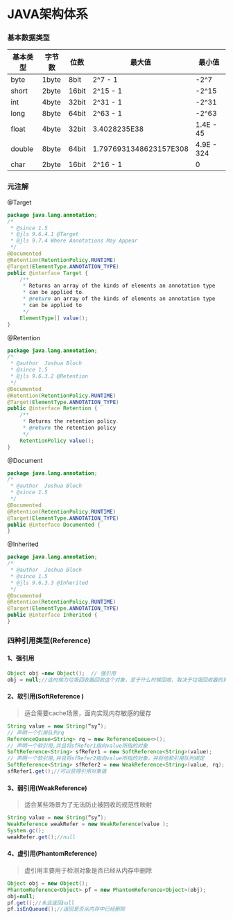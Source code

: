 # JAVA架构体系

### 基本数据类型

| 基本类型 | 字节数 | 位数  | 最大值                 | 最小值     |
| -------- | ------ | ----- | ---------------------- | ---------- |
| byte     | 1byte  | 8bit  | 2^7 - 1                | -2^7       |
| short    | 2byte  | 16bit | 2^15 - 1               | -2^15      |
| int      | 4byte  | 32bit | 2^31 - 1               | -2^31      |
| long     | 8byte  | 64bit | 2^63 - 1               | -2^63      |
| float    | 4byte  | 32bit | 3.4028235E38           | 1.4E - 45  |
| double   | 8byte  | 64bit | 1.7976931348623157E308 | 4.9E - 324 |
| char     | 2byte  | 16bit | 2^16 - 1               | 0          |



### 元注解

@Target

```java
package java.lang.annotation;
/* 
 * @since 1.5
 * @jls 9.6.4.1 @Target
 * @jls 9.7.4 Where Annotations May Appear
 */
@Documented
@Retention(RetentionPolicy.RUNTIME)
@Target(ElementType.ANNOTATION_TYPE)
public @interface Target {
    /**
     * Returns an array of the kinds of elements an annotation type
     * can be applied to.
     * @return an array of the kinds of elements an annotation type
     * can be applied to
     */
    ElementType[] value();
}
```



@Retention

```java
package java.lang.annotation;
/* 
 * @author  Joshua Bloch
 * @since 1.5
 * @jls 9.6.3.2 @Retention
 */
@Documented
@Retention(RetentionPolicy.RUNTIME)
@Target(ElementType.ANNOTATION_TYPE)
public @interface Retention {
    /**
     * Returns the retention policy.
     * @return the retention policy
     */
    RetentionPolicy value();
}
```

@Document

```java
package java.lang.annotation;
/*
 * @author  Joshua Bloch
 * @since 1.5
 */
@Documented
@Retention(RetentionPolicy.RUNTIME)
@Target(ElementType.ANNOTATION_TYPE)
public @interface Documented {
}
```

@Inherited

```java
package java.lang.annotation;
/*
 * @author  Joshua Bloch
 * @since 1.5
 * @jls 9.6.3.3 @Inherited
 */
@Documented
@Retention(RetentionPolicy.RUNTIME)
@Target(ElementType.ANNOTATION_TYPE)
public @interface Inherited {
}
```



### 四种引用类型(Reference)

#### 1、强引用

```java
Object obj =new Object();  // 强引用
obj = null;//这时候为垃圾回收器回收这个对象，至于什么时候回收，取决于垃圾回收器的算法
```

#### 2、软引用(SoftReference )

> 适合需要cache场景，面向实现内存敏感的缓存

```java
String value = new String(“sy”);
// 声明一个引用队列rq
ReferenceQueue<String> rq = new ReferenceQueue<>();
// 声明一个软引用,并且将sfRefer1指向value所指的对象
SoftReference<String> sfRefer1 = new SoftReference<String>(value);
// 声明一个软引用,并且将sfRefer2指向value所指的对象，并将他和引用队列绑定
SoftReference<String> sfRefer2 = new WeakReference<String>(value, rq);
sfRefer1.get();//可以获得引用对象值
```

#### 3、弱引用(WeakReference)

> 适合某些场景为了无法防止被回收的规范性映射

```java
String value = new String(“sy”);
WeakReference weakRefer = new WeakReference(value );
System.gc();
weakRefer.get();//null
```

#### 4、虚引用(PhantomReference)

> 虚引用主要用于检测对象是否已经从内存中删除

```java
Object obj = new Object();
PhantomReference<Object> pf = new PhantomReference<Object>(obj);
obj=null;
pf.get();//永远返回null
pf.isEnQueued();//返回是否从内存中已经删除
```

